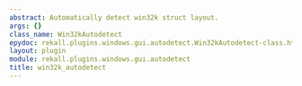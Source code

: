 ```yaml
---
abstract: Automatically detect win32k struct layout.
args: {}
class_name: Win32kAutodetect
epydoc: rekall.plugins.windows.gui.autodetect.Win32kAutodetect-class.html
layout: plugin
module: rekall.plugins.windows.gui.autodetect
title: win32k_autodetect
---
```


